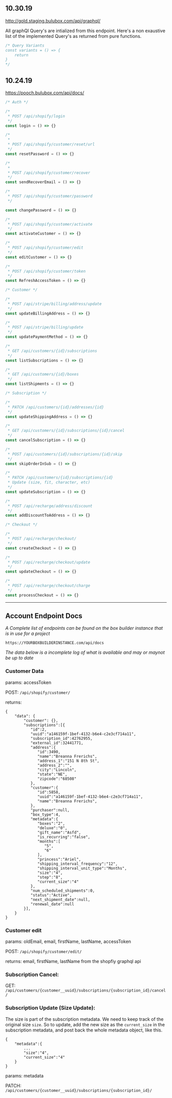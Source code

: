 ## 10.30.19

http://gold.staging.bulubox.com/api/graphql/

All graphQl Query's are intialized from this endpoint.
Here's a non exaustive list of the implemented Query's as returned from pure functions.

```javascript
/* Query Variants 
const variants = () => {
	return 
}
*/
```

## 10.24.19

https://pooch.bulubox.com/api/docs/

```javascript
/* Auth */

/*
 * POST /api/shopify/login
 */
const login = () => {}

/*
 *
 * POST /api/shopify/customer/reset/url
 */
const resetPassword = () => {}

/*
 *
 * POST /api/shopify/customer/recover
 */
const sendRecoverEmail = () => {}

/*
 * POST /api/shopify/customer/password
 */

const changePassword = () => {}

/*
 * POST /api/shopify/customer/activate
 */
const activateCustomer = () => {}

/*
 * POST /api/shopify/customer/edit
 */
const editCustomer = () => {}

/*
 * POST /api/shopify/customer/token
 */
const RefreshAccessToken = () => {}

/* Customer */

/*
 * POST /api/stripe/billing/address/update
 */
const updateBillingAddress = () => {}

/*
 * POST /api/stripe/billing/update
 */
const updatePaymentMethod = () => {}

/*
 * GET /api/customers/{id}/subscriptions
 */
const listSubscriptions = () => {}

/*
 * GET /api/customers/{id}/boxes
 */
const listShipments = () => {}

/* Subscription */

/*
 * PATCH /api/customers/{id}/addresses/{id}
 */
const updateShippingAddress = () => {}

/*
 * GET /api/customers/{id}/subscriptions/{id}/cancel
 */
const cancelSubscription = () => {}

/*
 * POST /api/customers/{id}/subscriptions/{id}/skip
 */
const skipOrderInSub = () => {}

/*
 * PATCH /api/customers/{id}/subscriptions/{id}
 * Update (size, fit, character, etc)
 */
const updateSubscription = () => {}

/*
 * POST /api/recharge/address/discount
 */
const addDiscountToAddress = () => {}

/* Checkout */

/*
 * POST /api/recharge/checkout/
 */
const createCheckout = () => {}

/*
 * POST /api/recharge/checkout/update
 */
const updateCheckout = () => {}

/*
 * POST /api/recharge/checkout/charge
 */
const processCheckout = () => {}
```

---

## Account Endpoint Docs

_A Complete list of endpoints can be found on the box builder instance that is in use for a project_

```
https://YOURBOXBUILDERINSTANCE.com/api/docs
```

_The data below is a incomplete log of what is available and may or maynot be up to date_

### Customer Data

params: accessToken

POST: `/api/shopify/customer/`

returns:

```
{
	"data": {
		"customer": {},
		"subscriptions":[{
		   "id":2,
		   "uuid":"a146159f-1bef-4132-b6e4-c2e3cf714a11",
		   "subscription_id":42762955,
		   "external_id":32441771,
		   "address":{
		      "id":3490,
		      "name":"Breanna Frerichs",
		      "address_1":"151 N 8th St",
		      "address_2":"",
		      "city":"Lincoln",
		      "state":"NE",
		      "zipcode":"68508"
		   },
		   "customer":{
		      "id":5858,
		      "uuid":"a146159f-1bef-4132-b6e4-c2e3cf714a11",
		      "name":"Breanna Frerichs",
		   },
		   "purchaser":null,
		   "box_type":4,
		   "metadata":{
		      "boxes":"2",
		      "deluxe":"0",
		      "gift_name":"Asfd",
		      "is_recurring":"false",
		      "months":[
		         "5",
		         "6"
		      ],
		      "princess":"Ariel",
		      "shipping_interval_frequency":"12",
		      "shipping_interval_unit_type":"Months",
		      "size":"4",
		      "step":"8",
		      "current_size":"4"
		   },
		   "num_scheduled_shipments":0,
		   "status":"Active",
		   "next_shipment_date":null,
		   "renewal_date":null
		}],
	}
}
```

### Customer edit

params: oldEmail, email, firstName, lastName, accessToken

POST: `/api/shopify/customer/edit/`

returns: email, firstName, lastName from the shopfiy graphql api

### Subscription Cancel:

GET: `/api/customers/{customer__uuid}/subscriptions/{subscription_id}/cancel/`

### Subscription Update (Size Update):

The size is part of the subscription metadata. We need to keep track of the original size `size`. So to update, add the new size as the `current_size` in the subscription metadata, and post back the whole metadata object, like this.

```
{
    "metadata":{
        ...
        "size":"4",
        "current_size":"4"
    }
}
```

params: metadata

PATCH: `/api/customers/{customer__uuid}/subscriptions/{subscription_id}/`
